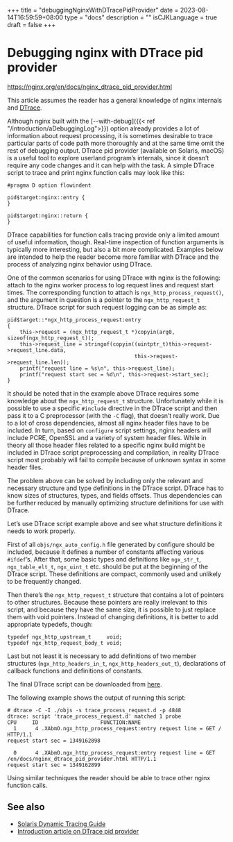 +++
title = "debuggingNginxWithDTracePidProvider"
date = 2023-08-14T16:59:59+08:00
type = "docs"
description = ""
isCJKLanguage = true
draft = false
+++

# Debugging nginx with DTrace pid provider

https://nginx.org/en/docs/nginx_dtrace_pid_provider.html

This article assumes the reader has a general knowledge of nginx internals and [DTrace](https://nginx.org/en/docs/nginx_dtrace_pid_provider.html#see_also).

Although nginx built with the [--with-debug]({{< ref "/introduction/aDebuggingLog">}}) option already provides a lot of information about request processing, it is sometimes desirable to trace particular parts of code path more thoroughly and at the same time omit the rest of debugging output. DTrace pid provider (available on Solaris, macOS) is a useful tool to explore userland program’s internals, since it doesn’t require any code changes and it can help with the task. A simple DTrace script to trace and print nginx function calls may look like this:

```
#pragma D option flowindent

pid$target:nginx::entry {
}

pid$target:nginx::return {
}
```



DTrace capabilities for function calls tracing provide only a limited amount of useful information, though. Real-time inspection of function arguments is typically more interesting, but also a bit more complicated. Examples below are intended to help the reader become more familiar with DTrace and the process of analyzing nginx behavior using DTrace.

One of the common scenarios for using DTrace with nginx is the following: attach to the nginx worker process to log request lines and request start times. The corresponding function to attach is `ngx_http_process_request()`, and the argument in question is a pointer to the `ngx_http_request_t` structure. DTrace script for such request logging can be as simple as:

```
pid$target::*ngx_http_process_request:entry
{
    this->request = (ngx_http_request_t *)copyin(arg0, sizeof(ngx_http_request_t));
    this->request_line = stringof(copyin((uintptr_t)this->request->request_line.data,
                                         this->request->request_line.len));
    printf("request line = %s\n", this->request_line);
    printf("request start sec = %d\n", this->request->start_sec);
}
```



It should be noted that in the example above DTrace requires some knowledge about the `ngx_http_request_t` structure. Unfortunately while it is possible to use a specific `#include` directive in the DTrace script and then pass it to a C preprocessor (with the `-C` flag), that doesn’t really work. Due to a lot of cross dependencies, almost all nginx header files have to be included. In turn, based on `configure` script settings, nginx headers will include PCRE, OpenSSL and a variety of system header files. While in theory all those header files related to a specific nginx build might be included in DTrace script preprocessing and compilation, in reality DTrace script most probably will fail to compile because of unknown syntax in some header files.

The problem above can be solved by including only the relevant and necessary structure and type definitions in the DTrace script. DTrace has to know sizes of structures, types, and fields offsets. Thus dependencies can be further reduced by manually optimizing structure definitions for use with DTrace.

Let’s use DTrace script example above and see what structure definitions it needs to work properly.

First of all `objs/ngx_auto_config.h` file generated by configure should be included, because it defines a number of constants affecting various `#ifdef`’s. After that, some basic types and definitions like `ngx_str_t`, `ngx_table_elt_t`, `ngx_uint_t` etc. should be put at the beginning of the DTrace script. These definitions are compact, commonly used and unlikely to be frequently changed.

Then there’s the `ngx_http_request_t` structure that contains a lot of pointers to other structures. Because these pointers are really irrelevant to this script, and because they have the same size, it is possible to just replace them with void pointers. Instead of changing definitions, it is better to add appropriate typedefs, though:

```
typedef ngx_http_upstream_t     void;
typedef ngx_http_request_body_t void;
```

Last but not least it is necessary to add definitions of two member structures (`ngx_http_headers_in_t`, `ngx_http_headers_out_t`), declarations of callback functions and definitions of constants.

The final DTrace script can be downloaded from [here](http://nginx.org/download/trace_process_request.d).

The following example shows the output of running this script:

```
# dtrace -C -I ./objs -s trace_process_request.d -p 4848
dtrace: script 'trace_process_request.d' matched 1 probe
CPU     ID                    FUNCTION:NAME
  1      4 .XAbmO.ngx_http_process_request:entry request line = GET / HTTP/1.1
request start sec = 1349162898

  0      4 .XAbmO.ngx_http_process_request:entry request line = GET /en/docs/nginx_dtrace_pid_provider.html HTTP/1.1
request start sec = 1349162899
```



Using similar techniques the reader should be able to trace other nginx function calls.



## See also



- [Solaris Dynamic Tracing Guide](http://docs.oracle.com/cd/E19253-01/817-6223/index.html)
- [Introduction article on DTrace pid provider](http://dtrace.org/blogs/brendan/2011/02/09/dtrace-pid-provider/)